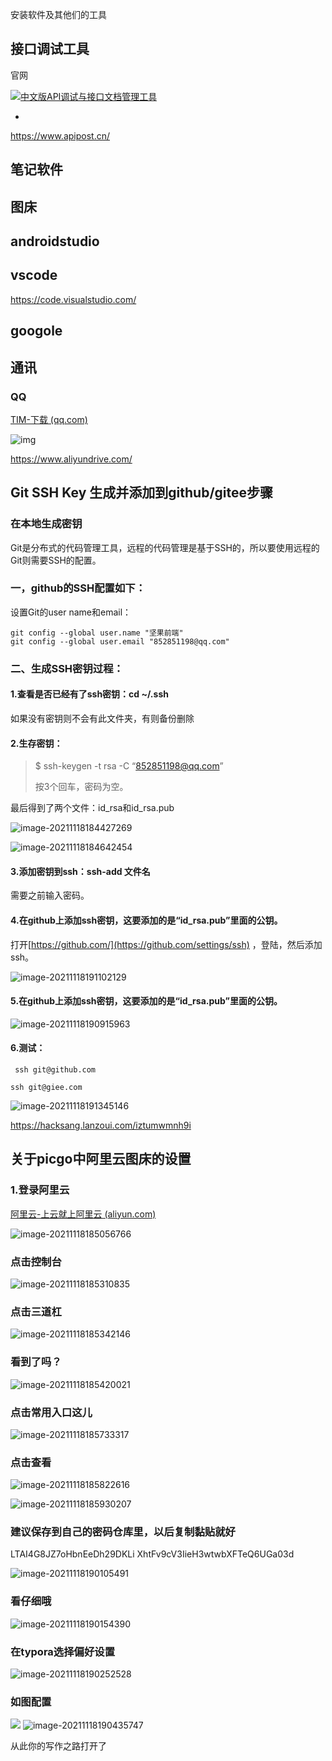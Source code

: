 安装软件及其他们的工具







## 接口调试工具



官网

[![中文版API调试与接口文档管理工具](https://www.apipost.cn/img/logo.svg)](https://www.apipost.cn/#)

- 

https://www.apipost.cn/





## 笔记软件



## 图床



## androidstudio



## vscode 

https://code.visualstudio.com/

## googole



## 通讯

### QQ

[TIM-下载 (qq.com)](https://office.qq.com/download.html)



![img](https://img.alicdn.com/imgextra/i3/O1CN01qcJZEf1VXF0KBzyNb_!!6000000002662-2-tps-384-92.png)

https://www.aliyundrive.com/





## Git SSH Key 生成并添加到github/gitee步骤

### 在本地生成密钥



Git是分布式的代码管理工具，远程的代码管理是基于SSH的，所以要使用远程的Git则需要SSH的配置。

### 一，github的SSH配置如下：

设置Git的user name和email：

```
git config --global user.name "坚果前端"
git config --global user.email "852851198@qq.com"
```

### 二、生成SSH密钥过程：

#### 1.查看是否已经有了ssh密钥：cd ~/.ssh

如果没有密钥则不会有此文件夹，有则备份删除

#### 2.生存密钥：

> $ ssh-keygen -t rsa -C “852851198@qq.com”
>
> 
>
> 按3个回车，密码为空。

最后得到了两个文件：id_rsa和id_rsa.pub

![image-20211118184427269](https://luckly007.oss-cn-beijing.aliyuncs.com/images/image-20211118184427269.png)



![image-20211118184642454](https://luckly007.oss-cn-beijing.aliyuncs.com/images/image-20211118184642454.png)

#### 3.添加密钥到ssh：ssh-add 文件名

需要之前输入密码。

#### 4.在github上添加ssh密钥，这要添加的是“id_rsa.pub”里面的公钥。

打开[https://github.com/](https://github.com/settings/ssh) ，登陆，然后添加ssh。



![image-20211118191102129](https://luckly007.oss-cn-beijing.aliyuncs.com/images/image-20211118191102129.png)

#### 5.在github上添加ssh密钥，这要添加的是“id_rsa.pub”里面的公钥。

![image-20211118190915963](https://luckly007.oss-cn-beijing.aliyuncs.com/images/image-20211118190915963.png)

#### 6.测试：

```
 ssh git@github.com

ssh git@giee.com
```

![image-20211118191345146](https://luckly007.oss-cn-beijing.aliyuncs.com/images/image-20211118191345146.png)





https://hacksang.lanzoui.com/iztumwmnh9i



## 关于picgo中阿里云图床的设置



### 1.登录阿里云

[阿里云-上云就上阿里云 (aliyun.com)](https://cn.aliyun.com/)

![image-20211118185056766](https://luckly007.oss-cn-beijing.aliyuncs.com/images/image-20211118185056766.png)

### 点击控制台

![image-20211118185310835](https://luckly007.oss-cn-beijing.aliyuncs.com/images/image-20211118185310835.png)



### 点击三道杠

![image-20211118185342146](https://luckly007.oss-cn-beijing.aliyuncs.com/images/image-20211118185342146.png)

### 看到了吗？

![image-20211118185420021](https://luckly007.oss-cn-beijing.aliyuncs.com/images/image-20211118185420021.png)

### 点击常用入口这儿

![image-20211118185733317](https://luckly007.oss-cn-beijing.aliyuncs.com/images/image-20211118185733317.png)

### 点击查看

![image-20211118185822616](https://luckly007.oss-cn-beijing.aliyuncs.com/images/image-20211118185822616.png)



![image-20211118185930207](https://luckly007.oss-cn-beijing.aliyuncs.com/images/image-20211118185930207.png)

### 建议保存到自己的密码仓库里，以后复制黏贴就好

LTAI4G8JZ7oHbnEeDh29DKLi
XhtFv9cV3IieH3wtwbXFTeQ6UGa03d



![image-20211118190105491](https://luckly007.oss-cn-beijing.aliyuncs.com/images/image-20211118190105491.png)

### 看仔细哦

![image-20211118190154390](https://luckly007.oss-cn-beijing.aliyuncs.com/images/image-20211118190154390.png)



### 在typora选择偏好设置

![image-20211118190252528](https://luckly007.oss-cn-beijing.aliyuncs.com/images/image-20211118190252528.png)

### 如图配置



![](https://luckly007.oss-cn-beijing.aliyuncs.com/images/typora-icon2.png)
![image-20211118190435747](https://luckly007.oss-cn-beijing.aliyuncs.com/images/image-20211118190435747.png)

从此你的写作之路打开了

